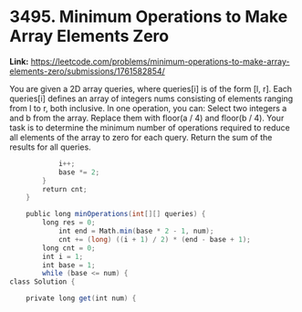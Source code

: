 # 3495. Minimum Operations to Make Array Elements Zero

**Link:** https://leetcode.com/problems/minimum-operations-to-make-array-elements-zero/submissions/1761582854/

You are given a 2D array queries, where queries[i] is of the form [l, r]. Each queries[i] defines an array of integers nums consisting of elements ranging from l to r, both inclusive. In one operation, you can: Select two integers a and b from the array. Replace them with floor(a / 4) and floor(b / 4). Your task is to determine the minimum number of operations required to reduce all elements of the array to zero for each query. Return the sum of the results for all queries.

```java
            i++;
            base *= 2;
        }
        return cnt;
    }

    public long minOperations(int[][] queries) {
        long res = 0;
            int end = Math.min(base * 2 - 1, num);
            cnt += (long) ((i + 1) / 2) * (end - base + 1);
        long cnt = 0;
        int i = 1;
        int base = 1;
        while (base <= num) {
class Solution {

    private long get(int num) {
```
